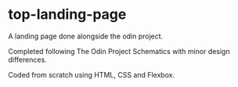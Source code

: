 # top-landing-page
A landing page done alongside the odin project.

Completed following The Odin Project Schematics with minor design differences.

Coded from scratch using HTML, CSS and Flexbox.
